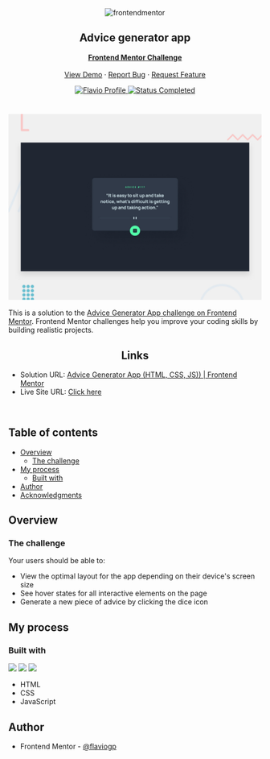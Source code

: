 <div id="top"></div>

<div align="center">

  <img src="https://www.frontendmentor.io/static/images/logo-mobile.svg" alt="frontendmentor" width="80">

  <h2 align="center">Advice generator app</h2>
  <p align="center">
    <a href="https://www.frontendmentor.io/challenges/advice-generator-app-QdUG-13db"><strong>Frontend Mentor Challenge</strong></a>
    <br />
    <br />
    <a href="https://flaviogp.github.io/challenges/frontend-mentor/advice-generator-app/">View Demo</a>
    ·
    <a href="https://github.com/flaviogp/challenges/issues" target="_blank">Report Bug</a>
    ·
    <a href="https://github.com/flaviogp/challenges/issues" target="_blank">Request Feature</a>
  </p>
</div>

<!-- Bagdes -->
<div align="center">
  <!-- Profile -->
  <a href="https://www.frontendmentor.io/profile/flaviogp">
    <img src="https://img.shields.io/badge/Profile-Flavio%20gomes-07043B?style=for-the-badge&logo=frontendmentor" alt="Flavio Profile">
  </a>
  <!-- Status -->
    <a href="#">
    <img src="https://img.shields.io/badge/Status-Completed-brightgreen?style=for-the-badge" alt="Status Completed">
  </a>

</div>

#

<div align="center">

![](./design/desktop-preview.jpg)

</div>

This is a solution to the [Advice Generator App challenge on Frontend Mentor](https://www.frontendmentor.io/challenges/advice-generator-app-QdUG-13db). Frontend Mentor challenges help you improve your coding skills by building realistic projects.

<h2 align="center">Links</h2>

- Solution URL: [Advice Generator App (HTML, CSS, JS)) | Frontend Mentor](https://www.frontendmentor.io/solutions/advice-generator-app-using-html-css-and-js-d6sG1WCNKA)
- Live Site URL: [ Click here ](https://flaviogp.github.io/challenges/frontend-mentor/advice-generator-app/)

<br>

## Table of contents

- [Overview](#overview)
  - [The challenge](#the-challenge)
- [My process](#my-process)
  - [Built with](#built-with)
- [Author](#author)
- [Acknowledgments](#acknowledgments)

## Overview

### The challenge

Your users should be able to:

- View the optimal layout for the app depending on their device's screen size
- See hover states for all interactive elements on the page
- Generate a new piece of advice by clicking the dice icon

## My process

### Built with

<!-- Bagdes -->

![](https://img.shields.io/badge/html-23272F?style=for-the-badge&logo=html5&logoColor=ffa500)
![](https://img.shields.io/badge/css-23272F?style=for-the-badge&logo=css3&logoColor=00a8ff)
![](https://img.shields.io/badge/js-23272F?style=for-the-badge&logo=javascript&logoColor=FFFF00)

- HTML
- CSS
- JavaScript


## Author

- Frontend Mentor - [@flaviogp](https://www.frontendmentor.io/profile/flaviogp)
